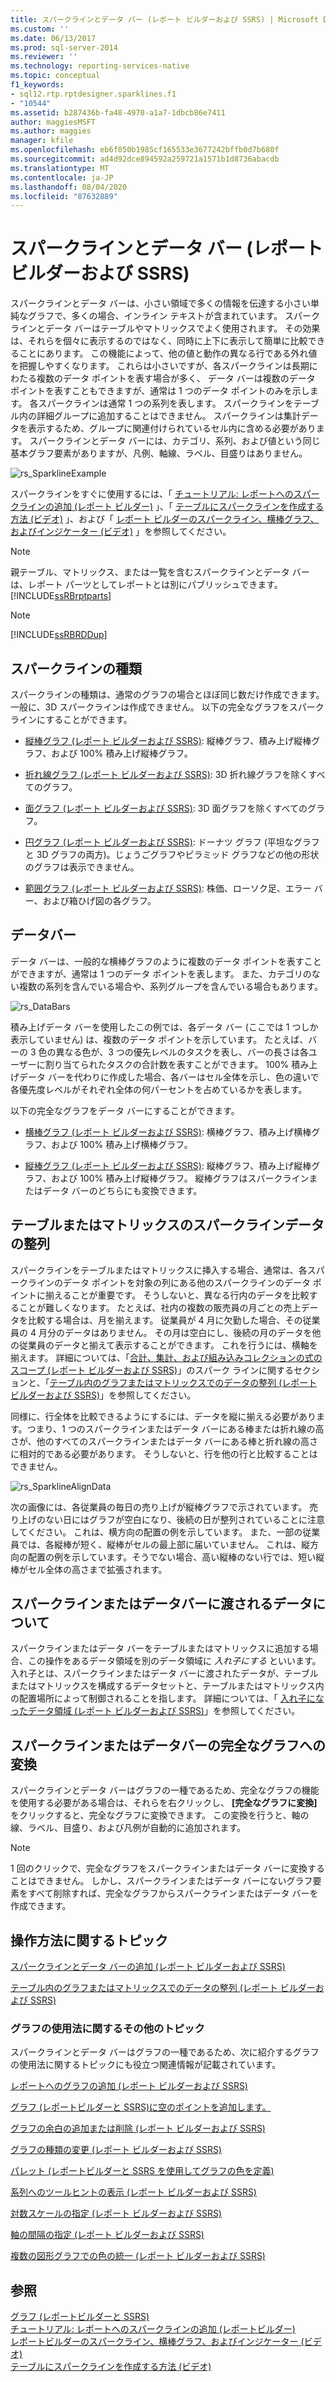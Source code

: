 ```yaml
---
title: スパークラインとデータ バー (レポート ビルダーおよび SSRS) | Microsoft Docs
ms.custom: ''
ms.date: 06/13/2017
ms.prod: sql-server-2014
ms.reviewer: ''
ms.technology: reporting-services-native
ms.topic: conceptual
f1_keywords:
- sql12.rtp.rptdesigner.sparklines.f1
- "10544"
ms.assetid: b287436b-fa48-4970-a1a7-1dbcb86e7411
author: maggiesMSFT
ms.author: maggies
manager: kfile
ms.openlocfilehash: eb6f050b1985cf165533e3677242bffb0d7b680f
ms.sourcegitcommit: ad4d92dce894592a259721a1571b1d8736abacdb
ms.translationtype: MT
ms.contentlocale: ja-JP
ms.lasthandoff: 08/04/2020
ms.locfileid: "87632889"
---
```

# <a name="sparklines-and-data-bars-report-builder-and-ssrs"></a>スパークラインとデータ バー (レポート ビルダーおよび SSRS)
  スパークラインとデータ バーは、小さい領域で多くの情報を伝達する小さい単純なグラフで、多くの場合、インライン テキストが含まれています。 スパークラインとデータ バーはテーブルやマトリックスでよく使用されます。 その効果は、それらを個々に表示するのではなく、同時に上下に表示して簡単に比較できることにあります。 この機能によって、他の値と動作の異なる行である外れ値を把握しやすくなります。 これらは小さいですが、各スパークラインは長期にわたる複数のデータ ポイントを表す場合が多く、 データ バーは複数のデータ ポイントを表すこともできますが、通常は 1 つのデータ ポイントのみを示します。 各スパークラインは通常 1 つの系列を表します。 スパークラインをテーブル内の詳細グループに追加することはできません。 スパークラインは集計データを表示するため、グループに関連付けられているセル内に含める必要があります。 スパークラインとデータ バーには、カテゴリ、系列、および値という同じ基本グラフ要素がありますが、凡例、軸線、ラベル、目盛りはありません。  
  
 ![rs_SparklineExample](../media/rs-sparklineexample.gif "rs_SparklineExample")  
  
 スパークラインをすぐに使用するには、「 [チュートリアル: レポートへのスパークラインの追加 &#40;レポート ビルダー&#41;](../tutorial-add-a-sparkline-to-your-report-report-builder.md) 」、「 [テーブルにスパークラインを作成する方法 (ビデオ)](https://go.microsoft.com/fwlink/?LinkId=197092) 」、および「 [レポート ビルダーのスパークライン、横棒グラフ、およびインジケーター (ビデオ)](https://technet.microsoft.com/bi/video/ff877165) 」を参照してください。  
  
> [!NOTE]  
>  親テーブル、マトリックス、または一覧を含むスパークラインとデータ バーは、レポート パーツとしてレポートとは別にパブリッシュできます。 [!INCLUDE[ssRBrptparts](../../includes/ssrbrptparts-md.md)]  
  
> [!NOTE]  
>  [!INCLUDE[ssRBRDDup](../../includes/ssrbrddup-md.md)]  
  
##  <a name="types-of-sparklines"></a><a name="KindsofSparklines"></a>スパークラインの種類  
 スパークラインの種類は、通常のグラフの場合とほぼ同じ数だけ作成できます。 一般に、3D スパークラインは作成できません。 以下の完全なグラフをスパークラインにすることができます。  
  
-   [縦棒グラフ &#40;レポート ビルダーおよび SSRS&#41;](charts-report-builder-and-ssrs.md): 縦棒グラフ、積み上げ縦棒グラフ、および 100% 積み上げ縦棒グラフ。  
  
-   [折れ線グラフ &#40;レポート ビルダーおよび SSRS&#41;](line-charts-report-builder-and-ssrs.md): 3D 折れ線グラフを除くすべてのグラフ。  
  
-   [面グラフ &#40;レポート ビルダーおよび SSRS&#41;](area-charts-report-builder-and-ssrs.md): 3D 面グラフを除くすべてのグラフ。  
  
-   [円グラフ &#40;レポート ビルダーおよび SSRS&#41;](pie-charts-report-builder-and-ssrs.md): ドーナツ グラフ (平坦なグラフと 3D グラフの両方)。じょうごグラフやピラミッド グラフなどの他の形状のグラフは表示できません。  
  
-   [範囲グラフ &#40;レポート ビルダーおよび SSRS&#41;](range-charts-report-builder-and-ssrs.md): 株価、ローソク足、エラー バー、および箱ひげ図の各グラフ。  
  
##  <a name="data-bars"></a><a name="DataBars"></a>データバー  
 データ バーは、一般的な横棒グラフのように複数のデータ ポイントを表すことができますが、通常は 1 つのデータ ポイントを表します。 また、カテゴリのない複数の系列を含んでいる場合や、系列グループを含んでいる場合もあります。  
  
 ![rs_DataBars](../media/rs-databars.gif "rs_DataBars")  
  
 積み上げデータ バーを使用したこの例では、各データ バー (ここでは 1 つしか表示していません) は、複数のデータ ポイントを示しています。 たとえば、バーの 3 色の異なる色が、3 つの優先レベルのタスクを表し、バーの長さは各ユーザーに割り当てられたタスクの合計数を表すことができます。 100% 積み上げデータ バーを代わりに作成した場合、各バーはセル全体を示し、色の違いで各優先度レベルがそれぞれ全体の何パーセントを占めているかを表します。  
  
 以下の完全なグラフをデータ バーにすることができます。  
  
-   [横棒グラフ &#40;レポート ビルダーおよび SSRS&#41;](bar-charts-report-builder-and-ssrs.md): 横棒グラフ、積み上げ横棒グラフ、および 100% 積み上げ横棒グラフ。  
  
-   [縦棒グラフ &#40;レポート ビルダーおよび SSRS&#41;](charts-report-builder-and-ssrs.md): 縦棒グラフ、積み上げ縦棒グラフ、および 100% 積み上げ縦棒グラフ。 縦棒グラフはスパークラインまたはデータ バーのどちらにも変換できます。  

##  <a name="aligning-sparkline-data-in-a-table-or-matrix"></a><a name="AlignDatainTableMatrix"></a>テーブルまたはマトリックスのスパークラインデータの整列  
 スパークラインをテーブルまたはマトリックスに挿入する場合、通常は、各スパークラインのデータ ポイントを対象の列にある他のスパークラインのデータ ポイントに揃えることが重要です。 そうしないと、異なる行内のデータを比較することが難しくなります。 たとえば、社内の複数の販売員の月ごとの売上データを比較する場合は、月を揃えます。 従業員が 4 月に欠勤した場合、その従業員の 4 月分のデータはありません。 その月は空白にし、後続の月のデータを他の従業員のデータと揃えて表示することができます。 これを行うには、横軸を揃えます。 詳細については、「[合計、集計、および組み込みコレクションの式のスコープ &#40;レポート ビルダーおよび SSRS&#41;](expression-scope-for-totals-aggregates-and-built-in-collections.md)」のスパーク ラインに関するセクションと、「[テーブル内のグラフまたはマトリックスでのデータの整列 &#40;レポート ビルダーおよび SSRS&#41;](align-the-data-in-a-chart-in-a-table-or-matrix-report-builder-and-ssrs.md)」を参照してください。  
  
 同様に、行全体を比較できるようにするには、データを縦に揃える必要があります。つまり、1 つのスパークラインまたはデータ バーにある棒または折れ線の高さが、他のすべてのスパークラインまたはデータ バーにある棒と折れ線の高さに相対的である必要があります。 そうしないと、行を他の行と比較することはできません。  
  
 ![rs_SparklineAlignData](../media/rs-sparklinealigndata.gif "rs_SparklineAlignData")  
  
 次の画像には、各従業員の毎日の売り上げが縦棒グラフで示されています。 売り上げのない日にはグラフが空白になり、後続の日が整列されていることに注意してください。 これは、横方向の配置の例を示しています。 また、一部の従業員では、各縦棒が短く、縦棒がセルの最上部に届いていません。 これは、縦方向の配置の例を示しています。そうでない場合、高い縦棒のない行では、短い縦棒がセル全体の高さまで拡張されます。  

##  <a name="understanding-the-data-supplied-to-a-sparkline-or-data-bar"></a><a name="UnderstandScope"></a>スパークラインまたはデータバーに渡されるデータについて  
 スパークラインまたはデータ バーをテーブルまたはマトリックスに追加する場合、この操作をあるデータ領域を別のデータ領域に *入れ子にする* といいます。 入れ子とは、スパークラインまたはデータ バーに渡されたデータが、テーブルまたはマトリックスを構成するデータセットと、テーブルまたはマトリックス内の配置場所によって制御されることを指します。 詳細については、「 [入れ子になったデータ領域 &#40;レポート ビルダーおよび SSRS&#41;](nested-data-regions-report-builder-and-ssrs.md)」を参照してください。  
  
##  <a name="converting-a-sparkline-or-data-bar-to-a-full-chart"></a><a name="ConvertSparklinetoChart"></a>スパークラインまたはデータバーの完全なグラフへの変換  
 スパークラインとデータ バーはグラフの一種であるため、完全なグラフの機能を使用する必要がある場合は、それらを右クリックし、 **[完全なグラフに変換]** をクリックすると、完全なグラフに変換できます。 この変換を行うと、軸の線、ラベル、目盛り、および凡例が自動的に追加されます。  
  
> [!NOTE]  
>  1 回のクリックで、完全なグラフをスパークラインまたはデータ バーに変換することはできません。 しかし、スパークラインまたはデータ バーにないグラフ要素をすべて削除すれば、完全なグラフからスパークラインまたはデータ バーを作成できます。  

##  <a name="how-to-topics"></a><a name="HowTo"></a>操作方法に関するトピック  
 [スパークラインとデータ バーの追加 &#40;レポート ビルダーおよび SSRS&#41;](sparklines-and-data-bars-report-builder-and-ssrs.md)  
  
 [テーブル内のグラフまたはマトリックスでのデータの整列 &#40;レポート ビルダーおよび SSRS&#41;](align-the-data-in-a-chart-in-a-table-or-matrix-report-builder-and-ssrs.md)  
  
### <a name="other-how-to-topics-for-charts"></a>グラフの使用法に関するその他のトピック  
 スパークラインとデータ バーはグラフの一種であるため、次に紹介するグラフの使用法に関するトピックにも役立つ関連情報が記載されています。  
  
 [レポートへのグラフの追加 &#40;レポート ビルダーおよび SSRS&#41;](add-a-chart-to-a-report-report-builder-and-ssrs.md)  
  
 [グラフ &#40;レポートビルダーと SSRS&#41;に空のポイントを追加します。](add-empty-points-to-a-chart-report-builder-and-ssrs.md)  
  
 [グラフの余白の追加または削除 &#40;レポート ビルダーおよび SSRS&#41;](add-or-remove-margins-from-a-chart-report-builder-and-ssrs.md)  
  
 [グラフの種類の変更 &#40;レポート ビルダーおよび SSRS&#41;](change-a-chart-type-report-builder-and-ssrs.md)  
  
 [パレット &#40;レポートビルダーと SSRS を使用してグラフの色を定義&#41;](define-colors-on-a-chart-using-a-palette-report-builder-and-ssrs.md)  
  
 [系列へのツールヒントの表示 &#40;レポート ビルダーおよび SSRS&#41;](show-tooltips-on-a-series-report-builder-and-ssrs.md)  
  
 [対数スケールの指定 &#40;レポート ビルダーおよび SSRS&#41;](specify-a-logarithmic-scale-report-builder-and-ssrs.md)  
  
 [軸の間隔の指定 &#40;レポート ビルダーおよび SSRS&#41;](specify-an-axis-interval-report-builder-and-ssrs.md)  
  
 [複数の図形グラフでの色の統一 &#40;レポート ビルダーおよび SSRS&#41;](shape-charts-report-builder-and-ssrs.md)  
  
## <a name="see-also"></a>参照  
 [グラフ &#40;レポートビルダーと SSRS&#41;](charts-report-builder-and-ssrs.md)   
 [チュートリアル: レポートへのスパークラインの追加 &#40;レポートビルダー&#41;](../tutorial-add-a-sparkline-to-your-report-report-builder.md)   
 [レポートビルダーのスパークライン、横棒グラフ、およびインジケーター (ビデオ)](https://technet.microsoft.com/bi/video/ff877165)   
 [テーブルにスパークラインを作成する方法 (ビデオ)](https://go.microsoft.com/fwlink/?LinkId=197092)  
